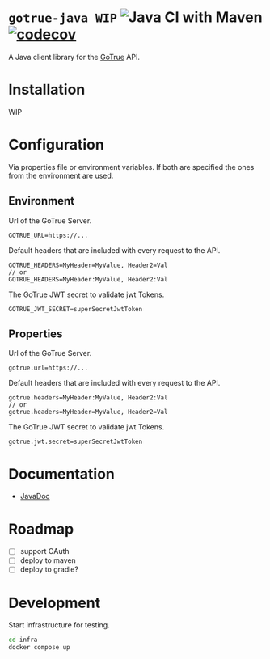 # `gotrue-java WIP` ![Java CI with Maven](https://github.com/ffabss/gotrue-java/workflows/Java%20CI%20with%20Maven/badge.svg) [![codecov](https://codecov.io/gh/ffabss/gotrue-java/branch/master/graph/badge.svg?token=V2T6WRH9CB)](https://codecov.io/gh/ffabss/gotrue-java)

A Java client library for the [GoTrue](https://github.com/netlify/gotrue) API.

# Installation

WIP

# Configuration

Via properties file or environment variables. If both are specified the ones from the environment are used.

## Environment

Url of the GoTrue Server.

```environment
GOTRUE_URL=https://...
```

Default headers that are included with every request to the API.

```environment
GOTRUE_HEADERS=MyHeader=MyValue, Header2=Val
// or
GOTRUE_HEADERS=MyHeader:MyValue, Header2:Val
```

The GoTrue JWT secret to validate jwt Tokens.

```environment
GOTRUE_JWT_SECRET=superSecretJwtToken
```

## Properties

Url of the GoTrue Server.

```properties
gotrue.url=https://...
```

Default headers that are included with every request to the API.

```properties
gotrue.headers=MyHeader:MyValue, Header2:Val
// or
gotrue.headers=MyHeader=MyValue, Header2=Val
```

The GoTrue JWT secret to validate jwt Tokens.

```properties
gotrue.jwt.secret=superSecretJwtToken
```

# Documentation

- [JavaDoc](https://ffabss.github.io/gotrue-java/)

# Roadmap

- [ ] support OAuth
- [ ] deploy to maven
- [ ] deploy to gradle?

# Development

Start infrastructure for testing.

```bash
cd infra
docker compose up
```
